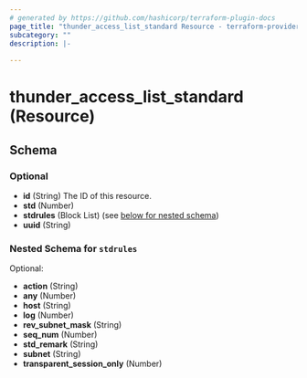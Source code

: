```yaml
---
# generated by https://github.com/hashicorp/terraform-plugin-docs
page_title: "thunder_access_list_standard Resource - terraform-provider-thunder"
subcategory: ""
description: |-
  
---
```


# thunder_access_list_standard (Resource)





<!-- schema generated by tfplugindocs -->
## Schema

### Optional

- **id** (String) The ID of this resource.
- **std** (Number)
- **stdrules** (Block List) (see [below for nested schema](#nestedblock--stdrules))
- **uuid** (String)

<a id="nestedblock--stdrules"></a>
### Nested Schema for `stdrules`

Optional:

- **action** (String)
- **any** (Number)
- **host** (String)
- **log** (Number)
- **rev_subnet_mask** (String)
- **seq_num** (Number)
- **std_remark** (String)
- **subnet** (String)
- **transparent_session_only** (Number)



